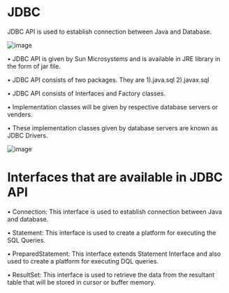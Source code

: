 # JDBC

JDBC API is used to establish connection between Java and Database.




![image](https://github.com/user-attachments/assets/c2565a43-4d44-4dc8-a13b-79445dceadc7)

• JDBC API is given by Sun Microsystems and is available in JRE library in the form of jar file.

• JDBC API consists of two packages. They are
        1).java.sql
        2).javax.sql 

• JDBC API consists of Interfaces and Factory classes. 

• Implementation classes will be given by respective database servers or venders. 

• These implementation classes given by database servers are known as JDBC Drivers.

![image](https://github.com/user-attachments/assets/56a5b1ac-0728-4dab-919f-32d71602ce72)



# Interfaces that are available in JDBC API
• Connection: This interface is used to establish connection between Java and database. 

• Statement: This interface is used to create a platform for executing the SQL Queries.

• PreparedStatement: This interface extends Statement Interface and also used to create a platform for executing DQL queries. 

• ResultSet: This interface is used to retrieve the data from the resultant table that will be stored in cursor or buffer memory. 
